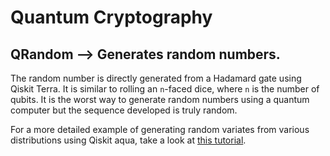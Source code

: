 # Quantum Cryptography
## QRandom --> Generates random numbers.
The random number is directly generated from a Hadamard gate using Qiskit Terra. It is similar to rolling an `n`-faced dice, where `n` is the number of qubits. It is the worst way to generate random numbers using a quantum computer but the sequence developed is truly random. 

For a more detailed example of generating random variates from various distributions using Qiskit aqua, take a look at [this tutorial](https://github.com/Qiskit/qiskit-tutorials/blob/master/qiskit/aqua/generating_random_variates.ipynb).
